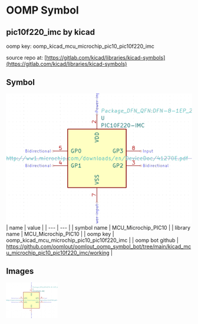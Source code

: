 # OOMP Symbol  
## pic10f220_imc  by kicad  
  
oomp key: oomp_kicad_mcu_microchip_pic10_pic10f220_imc  
  
source repo at: [https://gitlab.com/kicad/libraries/kicad-symbols](https://gitlab.com/kicad/libraries/kicad-symbols)  
## Symbol  
  
[![working.png](working_600.png)](working.png)  
| name | value | 
| --- | --- | 
| symbol name | MCU_Microchip_PIC10 | 
| library name | MCU_Microchip_PIC10 | 
| oomp key | oomp_kicad_mcu_microchip_pic10_pic10f220_imc | 
| oomp bot github | https://github.com/oomlout/oomlout_oomp_symbol_bot/tree/main/kicad_mcu_microchip_pic10_pic10f220_imc/working | 
## Images  
  
[![working.png](working_140.png)](working.png)  
